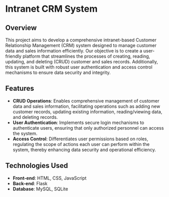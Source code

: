 # Intranet CRM System

## Overview

This project aims to develop a comprehensive intranet-based Customer Relationship Management (CRM) system designed to manage customer data and sales information efficiently. Our objective is to create a user-friendly platform that streamlines the processes of creating, reading, updating, and deleting (CRUD) customer and sales records. Additionally, this system is built with robust user authentication and access control mechanisms to ensure data security and integrity.

## Features

- **CRUD Operations**: Enables comprehensive management of customer data and sales information, facilitating operations such as adding new customer records, updating existing information, reading/viewing data, and deleting records.
- **User Authentication**: Implements secure login mechanisms to authenticate users, ensuring that only authorized personnel can access the system.
- **Access Control**: Differentiates user permissions based on roles, regulating the scope of actions each user can perform within the system, thereby enhancing data security and operational efficiency.

## Technologies Used

- **Front-end**: HTML, CSS, JavaScript
- **Back-end**: Flask
- **Database**: MySQL, SQLite
